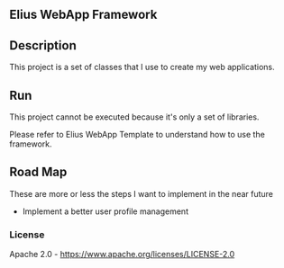 Elius WebApp Framework
-----


Description
-----
This project is a set of classes that I use to create my web applications.



Run
-----
This project cannot be executed because it's only a set of libraries.

Please refer to Elius WebApp Template to understand how to use the framework.


Road Map
-----
These are more or less the steps I want to implement in the near future

 * Implement a better user profile management
 

### License

Apache 2.0 - <https://www.apache.org/licenses/LICENSE-2.0>


